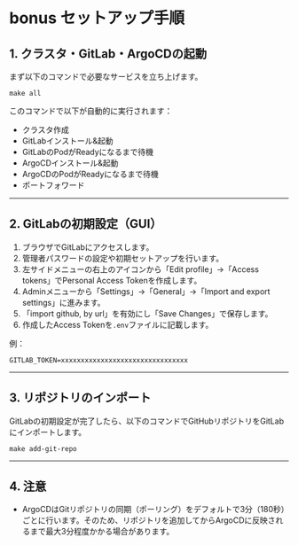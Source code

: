 # bonus セットアップ手順

## 1. クラスタ・GitLab・ArgoCDの起動

まず以下のコマンドで必要なサービスを立ち上げます。

```
make all
```

このコマンドで以下が自動的に実行されます：
- クラスタ作成
- GitLabインストール&起動
- GitLabのPodがReadyになるまで待機
- ArgoCDインストール&起動
- ArgoCDのPodがReadyになるまで待機
- ポートフォワード

---

## 2. GitLabの初期設定（GUI）

1. ブラウザでGitLabにアクセスします。
2. 管理者パスワードの設定や初期セットアップを行います。
3. 左サイドメニューの右上のアイコンから「Edit profile」→「Access tokens」でPersonal Access Tokenを作成します。
4. Adminメニューから「Settings」→「General」→「Import and export settings」に進みます。
5. 「import github, by url」を有効にし「Save Changes」で保存します。
6. 作成したAccess Tokenを`.env`ファイルに記載します。

例：
```
GITLAB_TOKEN=xxxxxxxxxxxxxxxxxxxxxxxxxxxxxxxx
```

---

## 3. リポジトリのインポート

GitLabの初期設定が完了したら、以下のコマンドでGitHubリポジトリをGitLabにインポートします。

```
make add-git-repo
```

---

## 4. 注意

- ArgoCDはGitリポジトリの同期（ポーリング）をデフォルトで3分（180秒）ごとに行います。そのため、リポジトリを追加してからArgoCDに反映されるまで最大3分程度かかる場合があります。
